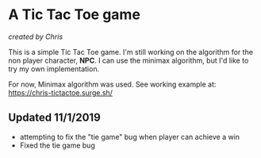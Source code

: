 # A Tic Tac Toe game
*created by Chris*

This is a simple Tic Tac Toe game. 
I'm still working on the algorithm for the non player character, **NPC**.
I can use the minimax algorithm, but I'd like to try my own implementation.

For now, Minimax algorithm was used. See working example at: https://chris-tictactoe.surge.sh/


## Updated 11/1/2019
* attempting to fix the "tie game" bug when player can achieve a win 
* Fixed the tie game bug
